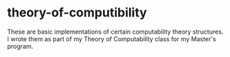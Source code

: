 # theory-of-computibility
These are basic implementations of certain computability theory structures. I wrote them as part of my Theory of Computability class for my Master's program.

